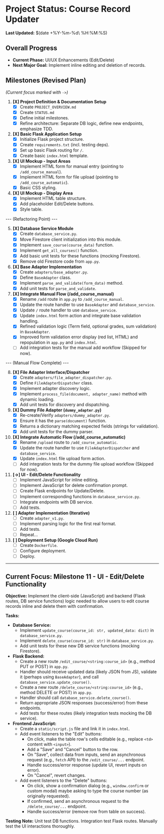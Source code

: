 # Project Status: Course Record Updater

**Last Updated:** $(date +%Y-%m-%d\ %H:%M:%S)

## Overall Progress

*   **Current Phase:** UI/UX Enhancements (Edit/Delete)
*   **Next Major Goal:** Implement inline editing and deletion of records.

## Milestones (Revised Plan)

*(Current focus marked with `->`)*

1.  **[X] Project Definition & Documentation Setup**
    *   [X] Create `PROJECT_OVERVIEW.md`
    *   [X] Create `STATUS.md`
    *   [X] Define initial milestones.
    *   [X] Refine architecture: Separate DB logic, define new endpoints, emphasize TDD.
2.  **[X] Basic Flask Application Setup**
    *   [X] Initialize Flask project structure.
    *   [X] Create `requirements.txt` (incl. testing deps).
    *   [X] Set up basic Flask routing for `/`.
    *   [X] Create basic `index.html` template.
3.  **[X] UI Mockup - Input Areas**
    *   [X] Implement HTML form for manual entry (pointing to `/add_course_manual`).
    *   [X] Implement HTML form for file upload (pointing to `/add_course_automatic`).
    *   [X] Basic CSS styling.
4.  **[X] UI Mockup - Display Area**
    *   [X] Implement HTML table structure.
    *   [X] Add placeholder Edit/Delete buttons.
    *   [X] Style table.

--- (Refactoring Point) ---

5.  **[X] Database Service Module**
    *   [X] Create `database_service.py`.
    *   [X] Move Firestore client initialization into this module.
    *   [X] Implement `save_course(course_data)` function.
    *   [X] Implement `get_all_courses()` function.
    *   [X] Add basic unit tests for these functions (mocking Firestore).
    *   [X] Remove old Firestore code from `app.py`.
6.  **[X] Base Adapter Implementation**
    *   [X] Create `adapters/base_adapter.py`.
    *   [X] Define `BaseAdapter` class.
    *   [X] Implement `parse_and_validate(form_data)` method.
    *   [X] Add unit tests for `parse_and_validate`.
7.  **[X] Integrate Manual Flow (/add_course_manual)**
    *   [X] Rename `/add` route in `app.py` to `/add_course_manual`.
    *   [X] Update the route handler to use `BaseAdapter` and `database_service`.
    *   [X] Update `/` route handler to use `database_service`.
    *   [X] Update `index.html` form action and integrate base validation handling.
    *   [X] Refined validation logic (Term field, optional grades, sum validation) in `BaseAdapter`.
    *   [X] Improved form validation error display (red list, HTML) and repopulation in `app.py` and `index.html`.
    *   [ ] Add integration tests for the manual add workflow (Skipped for now).

--- (Manual Flow Complete) ---

8.  **[X] File Adapter Interface/Dispatcher**
    *   [X] Create `adapters/file_adapter_dispatcher.py`.
    *   [X] Define `FileAdapterDispatcher` class.
    *   [X] Implement adapter discovery logic.
    *   [X] Implement `process_file(document, adapter_name)` method with dynamic loading.
    *   [X] Add unit tests for discovery and dispatching.
9.  **[X] Dummy File Adapter (`dummy_adapter.py`)**
    *   [X] Re-create/Verify `adapters/dummy_adapter.py`.
    *   [X] Ensure it has the `parse(document)` function.
    *   [X] Returns a dictionary matching expected fields (strings for validation).
    *   [X] Add unit tests for the dummy parser.
10. **[X] Integrate Automatic Flow (/add_course_automatic)**
    *   [X] Rename `/upload` route to `/add_course_automatic`.
    *   [X] Update the route handler to use `FileAdapterDispatcher` and `database_service`.
    *   [X] Update `index.html` file upload form action.
    *   [ ] Add integration tests for the dummy file upload workflow (Skipped for now).
11. **[->] UI - Edit/Delete Functionality**
    *   [ ] Implement JavaScript for inline editing.
    *   [ ] Implement JavaScript for delete confirmation prompt.
    *   [ ] Create Flask endpoints for Update/Delete.
    *   [ ] Implement corresponding functions in `database_service.py`.
    *   [ ] Integrate endpoints with DB service.
    *   [ ] Add tests.
12. **[ ] Adapter Implementation (Iterative)**
    *   [ ] Create `adapter_v1.py`.
    *   [ ] Implement parsing logic for the first real format.
    *   [ ] Add tests.
    *   [ ] Repeat...
13. **[ ] Deployment Setup (Google Cloud Run)**
    *   [ ] Create `Dockerfile`.
    *   [ ] Configure deployment.
    *   [ ] Deploy.

---

## Current Focus: Milestone 11 - UI - Edit/Delete Functionality

**Objective:** Implement the client-side (JavaScript) and backend (Flask routes, DB service functions) logic needed to allow users to edit course records inline and delete them with confirmation.

**Tasks:**
*   **Database Service:**
    *   Implement `update_course(course_id: str, updated_data: dict)` in `database_service.py`.
    *   Implement `delete_course(course_id: str)` in `database_service.py`.
    *   Add unit tests for these new DB service functions (mocking Firestore).
*   **Flask Backend:**
    *   Create a new route `/edit_course/<string:course_id>` (e.g., method PUT or POST) in `app.py`.
    *   Handler should receive updated data (likely JSON from JS), validate it (perhaps using `BaseAdapter`), and call `database_service.update_course()`.
    *   Create a new route `/delete_course/<string:course_id>` (e.g., method DELETE or POST) in `app.py`.
    *   Handler should call `database_service.delete_course()`.
    *   Return appropriate JSON responses (success/error) from these endpoints.
    *   Add tests for these routes (likely integration tests mocking the DB service).
*   **Frontend JavaScript:**
    *   Create a `static/script.js` file and link it in `index.html`.
    *   Add event listeners to the "Edit" buttons:
        *   On click, make the table row's cells editable (e.g., replace `<td>` content with `<input>`).
        *   Add a "Save" and "Cancel" button to the row.
        *   On "Save", collect data from inputs, send an asynchronous request (e.g., `fetch` API) to the `/edit_course/...` endpoint.
        *   Handle success/error response (update UI, revert inputs on error).
        *   On "Cancel", revert changes.
    *   Add event listeners to the "Delete" buttons:
        *   On click, show a confirmation dialog (e.g., `window.confirm` or custom modal) maybe asking to type the course number (as originally requested).
        *   If confirmed, send an asynchronous request to the `/delete_course/...` endpoint.
        *   Handle success/error (remove row from table on success).

**Testing Note:** Unit test DB functions. Integration test Flask routes. Manually test the UI interactions thoroughly. 